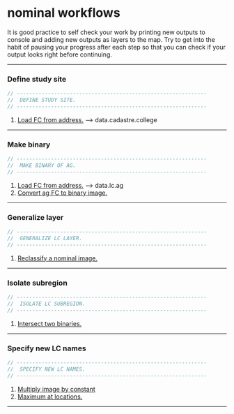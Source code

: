 # __nominal workflows__  

It is good practice to self check your work by printing new outputs to console and adding new outputs as layers to the map. Try to get into the habit of pausing your progress after each step so that you can check if your output looks right before continuing.     

---

### Define study site  

```js
// -------------------------------------------------------------
//  DEFINE STUDY SITE. 
// -------------------------------------------------------------
```

1. [Load FC from address.][load-fc] --> data.cadastre.college 

--- 

### Make binary 

```js
// -------------------------------------------------------------
//  MAKE BINARY OF AG. 
// -------------------------------------------------------------
```

1. [Load FC from address.][load-fc] --> data.lc.ag
2. [Convert ag FC to binary image.][convert-fc-binary]    

---

### Generalize layer   

```js
// -------------------------------------------------------------
//  GENERALIZE LC LAYER.
// -------------------------------------------------------------
```

1. [Reclassify a nominal image.][local-reclass]  

---  

### Isolate subregion 

```js
// -------------------------------------------------------------
//  ISOLATE LC SUBREGION.
// -------------------------------------------------------------
```

1. [Intersect two binaries.][local-intersection]   

---  

### Specify new LC names  

```js
// -------------------------------------------------------------
//  SPECIFY NEW LC NAMES.
// -------------------------------------------------------------
```

1. [Multiply image by constant][local-multiply-constant]  
2. [Maximum at locations.][local-max] 

---

[load-data-module]: ../methods/load-modules.md#data-module 
[load-task-module]: ../methods/load-modules.md#tasks-module

[load-fc]: ../methods/load-data.md#feature-collection-from-address 
[load-ic]: ../methods/load-data.md#image-collection-from-address  
[load-i]: ../methods/load-data.md#image-from-address

[print-first]: ../methods/inspect-properties.md#print-first-feature-in-fc
[print-unique]: ../methods/inspect-properties.md#print-unique-values-in-fc  
[print-size]: ../methods/inspect-properties.md#print-size-of-collection


[filter-attribute]: ../methods/filter-data.md#by-attribute  
[filter-bounds]: ../methods/filter-data.md#by-bounds  

[convert-fc-binary]: ../methods/convert-data-model.md#feature-collection-to-binary  

[area-fc-acres]: ../methods/area.md#acres-of-each-feature-in-collection  
[area-fc-sq-km]: ../methods/area.md#sq-km-of-each-feature-in-collection      

[pixel-area]: ../methods/area.md#make-pixel-area-image    


[sum-table]: ../methods/aggregate-table.md#sum-the-values-in-a-table-column  
[dissolve-by-prop]: ../methods/aggregate-table.md#dissolve-features-in-collection-by-property  

[local-reclass]: ../methods/local-one-layer.md#reclassify-nominal-values 
[local-multiply-constant]: ../methods/local-one-layer.md#multiply-image-by-constant

[local-erase]: ../methods/local-two-layers.md#erase-values-at-locations-with-binary  
[local-intersection]: ../methods/local-two-layers.md#intersect-two-binaries
[local-max]: ../methods/local-two-layers.md#maximum-at-locations  

[zonal-sum]: ../methods/zonal-operations.md#zonal-summary-of-dough-within-cutters  